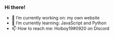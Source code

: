 ### Hi there!

- 🔭 I’m currently working on: my own website
- 🌱 I’m currently learning: JavaScript and Python
- 📫 How to reach me: Hoiboy19#0920 on Discord
